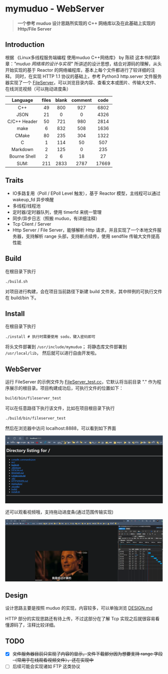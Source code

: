 # mymuduo - WebServer

> **一个参考 muduo 设计思路所实现的 C++ 网络库以及在此基础上实现的 Http/File Server**

## Introduction

根据 《Linux多线程服务端编程 使用muduo C++网络库》 by 陈硕 这本书的第8章：*"muduo 网络库的设计与实现"* 所讲述的设计思想，结合对源码的理解，从头开始实现的基于 Reactor 的网络编程库，基本上每个文件都进行了较详细的注释。
同时，在实现 HTTP 1.1 协议的基础上，参考 Python3 http.server 文件服务器实现了一个 [FileServer](mymuduo/http/FileServer.h)，可以浏览目录内容、查看文本或图片、传输大文件、在线浏览视频（可以拖动进度条）

| Language | files | blank | comment | code |
| :---: | :---: | :---: | :---: | :---: |
|C++ |49 |800 |927 |6802 |
|JSON |21 |0 |0 |4326 |
|C/C++ Header |50 |721 |980 |2814 |
|make |6 |832 |508 |1636 |
|CMake |80 |235 |304 |1322 |
|C |1 |114 |50 |507 |
|Markdown |2 |125 |0 |235 |
|Bourne Shell |2 |6 |18 |27 |
|SUM: |211 |2833 |2787 |17669 |

## Traits

- IO多路复用（Poll / EPoll Level 触发），基于 Reactor 模型，主线程可以通过 wakeup_fd 异步唤醒
- 多线程/线程池
- 定时器/定时器队列，使用 timerfd 来统一管理
- 同步/异步日志（照搬 muduo，有详细注释）
- Tcp Client / Server
- Http Server / File Server，能够解析 Http 请求，并且实现了一个本地文件服务器，支持解析 range 头部，支持断点续传，使用 sendfile 传输大文件提高性能

## Build

在根目录下执行

```shell
./build.sh
```

对项目进行构建，会在项目当前路径下新建 build 文件夹，其中样例的可执行文件在 build/bin 下。

## Install

在根目录下执行

```shell
./install # 执行时需要使用 sodu，键入密码即可
```

将头文件部署到 ```/usr/include/mymuduo```；
将静态库文件部署到 ```/usr/local/lib```，
然后就可以进行自由开发啦。

## WebServer

运行 FileServer 的示例文件为 [FileServer_test.cc](./mymuduo/http/tests/FileServer_test.cc)，它默认将当前目录 "." 作为程序展示的根目录。项目构建成功后，可执行文件的位置如下：

```shell
build/bin/fileserver_test
```

可以在任意路径下执行该文件，比如在项目根目录下执行

```shell
./build/bin/fileserver_test
```

然后在浏览器中访问 localhost:8888，可以看到如下界面

![web test](src/img/WebTest.png)

还可以观看视频哦，支持拖动进度条(通过范围传输实现)

![testVedio](src/img/TestVideo.png)

## Design

设计思路主要是按照 muduo 的实现，内容较多，可以单独浏览 [DESIGN.md](DESIGN.md)

HTTP 部分的实现思路还有待上传，不过这部分在了解 Tcp 实现之后就很容易看懂源码了，注释比较详细。

## TODO

- [x] ~~文件服务器目前只实现了内容的显示，文件下载部分因为想要支持 range 字段（常用于在线观看视频文件），还在实现中~~
- [ ] 后续可能会实现诸如 FTP 这类协议
